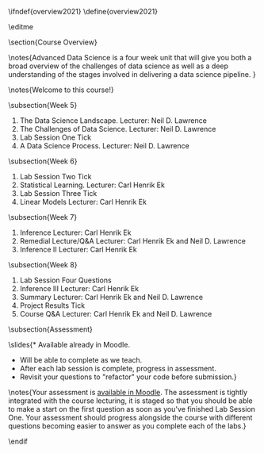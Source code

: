 \ifndef{overview2021}
\define{overview2021}

\editme


\section{Course Overview}

\notes{Advanced Data Science is a four week unit that will give you both a broad overview of the challenges of data science as well as a deep understanding of the stages involved in delivering a data science pipeline. }

\notes{Welcome to this course!}

\subsection{Week 5}

  1. The Data Science Landscape. Lecturer: Neil D. Lawrence
  2. The Challenges of Data Science. Lecturer: Neil D. Lawrence
  3. Lab Session One Tick
  4. A Data Science Process. Lecturer: Neil D. Lawrence

\subsection{Week 6}

  1. Lab Session Two Tick
  2. Statistical Learning. Lecturer: Carl Henrik Ek 
  3. Lab Session Three Tick
  4. Linear Models Lecturer: Carl Henrik Ek 
  
\subsection{Week 7}

  1. Inference Lecturer: Carl Henrik Ek 
  2. Remedial Lecture/Q&A Lecturer: Carl Henrik Ek and Neil D. Lawrence
  3. Inference II Lecturer: Carl Henrik Ek

\subsection{Week 8}

  1. Lab Session Four Questions
  2. Inference III Lecturer: Carl Henrik Ek
  3. Summary Lecturer: Carl Henrik Ek and Neil D. Lawrence
  4. Project Results Tick
  5. Course Q&A Lecturer: Carl Henrik Ek and Neil D. Lawrence

\subsection{Assessment}

\slides{* Available already in Moodle.
* Will be able to complete as we teach.
* After each lab session is complete, progress in assessment.
* Revisit your questions to "refactor" your code before submission.}

\notes{Your assessment is [available in Moodle](https://www.vle.cam.ac.uk/). The assessment is tightly integrated with the course lecturing, it is staged so that you should be able to make a start on the first question as soon as you've finished Lab Session One. Your assessment should progress alongside the course with different questions becoming easier to answer as you complete each of the labs.}


\endif
